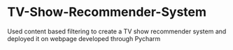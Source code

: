 # TV-Show-Recommender-System
Used content based filtering to create a TV show recommender system and deployed it on webpage developed through Pycharm
